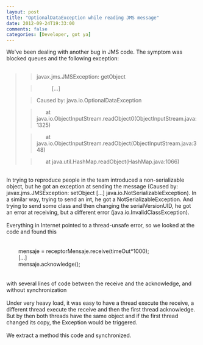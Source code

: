 ```yaml
---
layout: post
title: "OptionalDataException while reading JMS message"
date: 2012-09-24T19:33:00
comments: false
categories: [Developer, got ya]
---
```


We've been dealing with another bug in JMS code. The symptom was blocked queues and the following exception:
<br /><br />

<blockquote class="tr_bq"><blockquote class="tr_bq">javax.jms.JMSException: getObject</blockquote><blockquote class="tr_bq">&nbsp; &nbsp; &nbsp; &nbsp; &nbsp; [...]&nbsp;</blockquote><blockquote class="tr_bq">Caused by: java.io.OptionalDataException</blockquote><blockquote class="tr_bq">&nbsp; &nbsp; &nbsp; at java.io.ObjectInputStream.readObject0(ObjectInputStream.java:1325)</blockquote><blockquote class="tr_bq">&nbsp; &nbsp; &nbsp; at java.io.ObjectInputStream.readObject(ObjectInputStream.java:348)</blockquote><blockquote class="tr_bq">&nbsp; &nbsp; &nbsp; at java.util.HashMap.readObject(HashMap.java:1066)</blockquote></blockquote><br />In trying to reproduce people in the team introduced a non-serializable object, but he got an exception at sending the message (Caused by: javax.jms.JMSException: setObject [...] java.io.NotSerializableException). In a similar way, trying to send an int, he got a NotSerializableException. And trying to send some class and then changing the&nbsp;serialVersionUID, he got an error at receiving, but a different error (java.io.InvalidClassException).
<br /><br />
Everything in Internet pointed to a thread-unsafe error, so we looked at the code and found this
<br /><br />
<br />&nbsp; &nbsp; &nbsp; &nbsp; mensaje = receptorMensaje.receive(timeOut*1000);<br />&nbsp; &nbsp; &nbsp; &nbsp; [...]<br />&nbsp; &nbsp; &nbsp; &nbsp; mensaje.acknowledge();
<br /><br />
<br />with several lines of code between the receive and the acknowledge, and without synchronization
<br /><br />
Under very heavy load, it was easy to have a thread execute the receive, a different thread execute the receive and then the first thread acknowledge. But by then both threads have the same object and if the first thread changed its copy, the Exception would be triggered.
<br /><br />
We extract a method this code and synchronized.
<br /><br />
